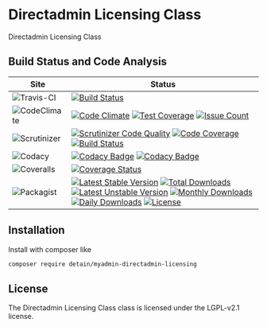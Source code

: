 # Directadmin Licensing Class

Directadmin Licensing Class

## Build Status and Code Analysis

Site          | Status
--------------|---------------------------
![Travis-CI](http://i.is.cc/storage/GYd75qN.png "Travis-CI")     | [![Build Status](https://travis-ci.org/detain/myadmin-directadmin-licensing.svg?branch=master)](https://travis-ci.org/detain/myadmin-directadmin-licensing)
![CodeClimate](http://i.is.cc/storage/GYlageh.png "CodeClimate")  | [![Code Climate](https://codeclimate.com/github/detain/myadmin-directadmin-licensing/badges/gpa.svg)](https://codeclimate.com/github/detain/myadmin-directadmin-licensing) [![Test Coverage](https://codeclimate.com/github/detain/myadmin-directadmin-licensing/badges/coverage.svg)](https://codeclimate.com/github/detain/myadmin-directadmin-licensing/coverage) [![Issue Count](https://codeclimate.com/github/detain/myadmin-directadmin-licensing/badges/issue_count.svg)](https://codeclimate.com/github/detain/myadmin-directadmin-licensing)
![Scrutinizer](http://i.is.cc/storage/GYeUnux.png "Scrutinizer")   | [![Scrutinizer Code Quality](https://scrutinizer-ci.com/g/myadmin-plugins/myadmin-directadmin-licensing/badges/quality-score.png?b=master)](https://scrutinizer-ci.com/g/myadmin-plugins/myadmin-directadmin-licensing/?branch=master) [![Code Coverage](https://scrutinizer-ci.com/g/myadmin-plugins/myadmin-directadmin-licensing/badges/coverage.png?b=master)](https://scrutinizer-ci.com/g/myadmin-plugins/myadmin-directadmin-licensing/?branch=master) [![Build Status](https://scrutinizer-ci.com/g/myadmin-plugins/myadmin-directadmin-licensing/badges/build.png?b=master)](https://scrutinizer-ci.com/g/myadmin-plugins/myadmin-directadmin-licensing/build-status/master)
![Codacy](http://i.is.cc/storage/GYi66Cx.png "Codacy")        | [![Codacy Badge](https://api.codacy.com/project/badge/Grade/226251fc068f4fd5b4b4ef9a40011d06)](https://www.codacy.com/app/detain/myadmin-directadmin-licensing) [![Codacy Badge](https://api.codacy.com/project/badge/Coverage/25fa74eb74c947bf969602fcfe87e349)](https://www.codacy.com/app/detain/myadmin-directadmin-licensing?utm_source=github.com&utm_medium=referral&utm_content=detain/myadmin-directadmin-licensing&utm_campaign=Badge_Coverage)
![Coveralls](http://i.is.cc/storage/GYjNSim.png "Coveralls")    | [![Coverage Status](https://coveralls.io/repos/github/detain/db_abstraction/badge.svg?branch=master)](https://coveralls.io/github/detain/myadmin-directadmin-licensing?branch=master)
![Packagist](http://i.is.cc/storage/GYacBEX.png "Packagist")     | [![Latest Stable Version](https://poser.pugx.org/detain/myadmin-directadmin-licensing/version)](https://packagist.org/packages/detain/myadmin-directadmin-licensing) [![Total Downloads](https://poser.pugx.org/detain/myadmin-directadmin-licensing/downloads)](https://packagist.org/packages/detain/myadmin-directadmin-licensing) [![Latest Unstable Version](https://poser.pugx.org/detain/myadmin-directadmin-licensing/v/unstable)](//packagist.org/packages/detain/myadmin-directadmin-licensing) [![Monthly Downloads](https://poser.pugx.org/detain/myadmin-directadmin-licensing/d/monthly)](https://packagist.org/packages/detain/myadmin-directadmin-licensing) [![Daily Downloads](https://poser.pugx.org/detain/myadmin-directadmin-licensing/d/daily)](https://packagist.org/packages/detain/myadmin-directadmin-licensing) [![License](https://poser.pugx.org/detain/myadmin-directadmin-licensing/license)](https://packagist.org/packages/detain/myadmin-directadmin-licensing)


## Installation

Install with composer like

```sh
composer require detain/myadmin-directadmin-licensing
```

## License

The Directadmin Licensing Class class is licensed under the LGPL-v2.1 license.


